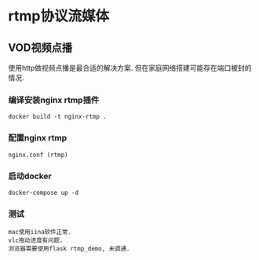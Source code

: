 # rtmp协议流媒体

## VOD视频点播

使用http做视频点播是最合适的解决方案. 但在家庭网络搭建可能存在端口被封的情况.

### 编译安装nginx rtmp插件

    docker build -t nginx-rtmp .

### 配置nginx rtmp

    nginx.conf (rtmp)

### 启动docker

    docker-compose up -d

### 测试

    mac使用iina软件正常.
    vlc拖动进度有问题. 
    浏览器需要使用flask rtmp_demo, 未调通.
